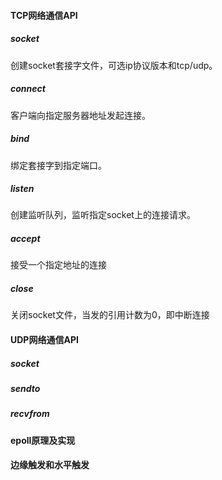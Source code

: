#### TCP网络通信API

##### socket

创建socket套接字文件，可选ip协议版本和tcp/udp。

##### connect

客户端向指定服务器地址发起连接。

##### bind

绑定套接字到指定端口。

##### listen

创建监听队列，监听指定socket上的连接请求。

##### accept

接受一个指定地址的连接

##### close

关闭socket文件，当发的引用计数为0，即中断连接

#### UDP网络通信API

##### socket

##### sendto

##### recvfrom

#### epoll原理及实现

#### 边缘触发和水平触发